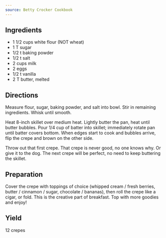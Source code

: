 ```yaml
---
source: Betty Crocker Cookbook
---
```


## Ingredients

* 1 1/2 cups white flour (NOT wheat)
* 1 T sugar
* 1/2 t baking powder
* 1/2 t salt
* 2 cups milk
* 2 eggs
* 1/2 t vanilla
* 2 T butter, melted

## Directions

Measure flour, sugar, baking powder, and salt into bowl. Stir in remaining ingredients. Whisk until smooth.

Heat 8-inch skillet over medium heat. Lightly butter the pan, heat until butter bubbles. Pour 1/4 cup of batter into skillet; immediately rotate pan until batter covers bottom. When edges start to cook and bubbles arrive, flip the crepe and brown on the other side.

Throw out that first crepe. That crepe is never good, no one knows why. Or give it to the dog. The next crepe will be perfect, no need to keep buttering the skillet.

## Preparation

Cover the crepe with toppings of choice (whipped cream / fresh berries, butter / cinnamon / sugar, chocolate / bananas), then roll the crepe like a cigar, or fold. This is the creative part of breakfast. Top with more goodies and enjoy!

## Yield 

12 crepes
